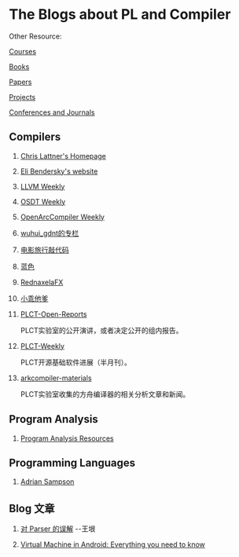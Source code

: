 # The Blogs about PL and Compiler

Other Resource:

[Courses](https://github.com/shining1984/PL-Compiler-Course-Collection/blob/master/Courses.md)

[Books](https://github.com/shining1984/PL-Compiler-Course-Collection/blob/master/Books.md)

[Papers](https://github.com/shining1984/PL-Compiler-Course-Collection/blob/master/Papers.md)

[Projects](https://github.com/shining1984/PL-Compiler-Resource/blob/master/Projects.md)

[Conferences and Journals](https://github.com/shining1984/PL-Compiler-Resource/blob/master/Conferences_Journals.md)

## Compilers

1. [Chris Lattner's Homepage](http://nondot.org/sabre/)

2. [Eli Bendersky's website](https://eli.thegreenplace.net/)

3. [LLVM Weekly](http://llvmweekly.org/)

4. [OSDT Weekly](https://github.com/hellogcc/osdt-weekly)

5. [OpenArcCompiler Weekly](https://zhuanlan.zhihu.com/llvm-clang)

6. [wuhui_gdnt的专栏](https://blog.csdn.net/wuhui_gdnt)

7. [电影旅行敲代码](https://blog.csdn.net/dashuniuniu)

8. [蓝色](https://www.zhihu.com/people/lan-se-52-30)

9. [RednaxelaFX](https://www.zhihu.com/people/rednaxelafx)

10. [小乖他爹](https://www.zhihu.com/people/shiningning)

11. [PLCT-Open-Reports](https://github.com/isrc-cas/PLCT-Open-Reports)

    PLCT实验室的公开演讲，或者决定公开的组内报告。

12. [PLCT-Weekly](https://github.com/isrc-cas/PLCT-Weekly)

    PLCT开源基础软件进展（半月刊）。

13. [arkcompiler-materials](https://github.com/isrc-cas/arkcompiler-materials)

    PLCT实验室收集的方舟编译器的相关分析文章和新闻。

## Program Analysis

1. [Program Analysis Resources](https://gist.github.com/MattPD/00573ee14bf85ccac6bed3c0678ddbef)

## Programming Languages

1. [Adrian Sampson](https://www.cs.cornell.edu/~asampson/)

## Blog 文章

1. [对 Parser 的误解](http://www.yinwang.org/blog-cn/2015/09/19/parser) --王垠

2. [Virtual Machine in Android: Everything you need to know](https://android.jlelse.eu/virtual-machine-in-android-everything-you-need-to-know-9ec695f7313b)